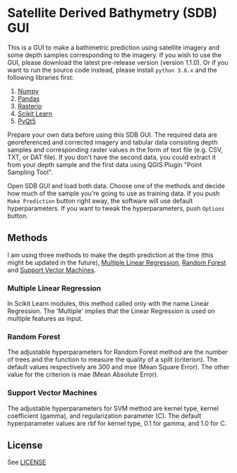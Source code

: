 # Satellite Derived Bathymetry (SDB) GUI
This is a GUI to make a bathimetric prediction using satellite imagery and some depth samples corresponding to the imagery. If you wish to use the GUI, please download the latest pre-release version (version 1.1.0). Or if you want to run the source code instead, please install `python 3.6.x` and the following libraries first:

1. [Numpy](https://numpy.org/)
2. [Pandas](https://pandas.pydata.org/)
3. [Rasterio](https://rasterio.readthedocs.io/)
4. [Scikit Learn](https://scikit-learn.org)
5. [PyQt5](https://www.riverbankcomputing.com/static/Docs/PyQt5/)

Prepare your own data before using this SDB GUI. The required data are georeferenced and corrected imagery and tabular data consisting depth samples and corresponding raster values in the form of text file (e.g. CSV, TXT, or DAT file). If you don't have the second data, you could extract it from your depth sample and the first data using QGIS Plugin "Point Sampling Tool".

Open SDB GUI and load both data. Choose one of the methods and decide how much of the sample you're going to use as training data. If you push `Make Prediction` button right away, the software will use default hyperparameters. If you want to tweak the hyperparameters, push `Options` button.

## Methods
I am using three methods to make the depth prediction at the time (this might be updated in the future), [Multiple Linear Regression](https://scikit-learn.org/stable/modules/generated/sklearn.linear_model.LinearRegression.html#sklearn.linear_model.LinearRegression), [Random Forest](https://scikit-learn.org/stable/modules/generated/sklearn.ensemble.RandomForestRegressor.html#sklearn.ensemble.RandomForestRegressor "RF Regressor") and [Support Vector Machines](https://scikit-learn.org/stable/modules/generated/sklearn.svm.SVR.html#sklearn.svm.SVR "SVM Regressor").

### Multiple Linear Regression
In Scikit Learn modules, this method called only with the name Linear Regression. The 'Multiple' implies that the Linear Regression is used on multiple features as input.

### Random Forest
The adjustable hyperparameters for Random Forest method are the number of trees and the function to measure the quality of a split (criterion). The default values respectively are 300 and mse (Mean Square Error). The other value for the criterion is mae (Mean Absolute Error).

### Support Vector Machines
The adjustable hyperparameters for SVM method are kernel type, kernel coefficient (gamma), and regularization parameter (C). The default hyperparameter values are rbf for kernel type, 0.1 for gamma, and 1.0 for C.

## License
See [LICENSE](https://github.com/rifqiharrys/sdb_gui/blob/main/LICENSE)